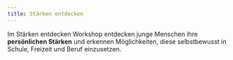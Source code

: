 ```yaml
---
title: Stärken entdecken
---
```

Im Stärken entdecken Workshop entdecken junge Menschen ihre **persönlichen Stärken** und erkennen Möglichkeiten, diese selbstbewusst in Schule, Freizeit und Beruf einzusetzen.[](https://drive.google.com/a/polarstern.me/file/d/1ikGH10Rn-KydWCvgX69N0lTh-BU4uA7o/view?usp=sharing)
